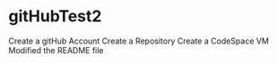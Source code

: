 # gitHubTest2

Create a gitHub Account
Create a Repository
Create a CodeSpace VM
Modified the README file
